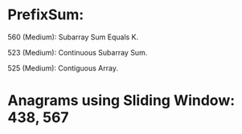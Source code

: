 # PrefixSum: 
560 (Medium): Subarray Sum Equals K.

523 (Medium): Continuous Subarray Sum.

525 (Medium): Contiguous Array.

# Anagrams using Sliding Window: 438, 567
